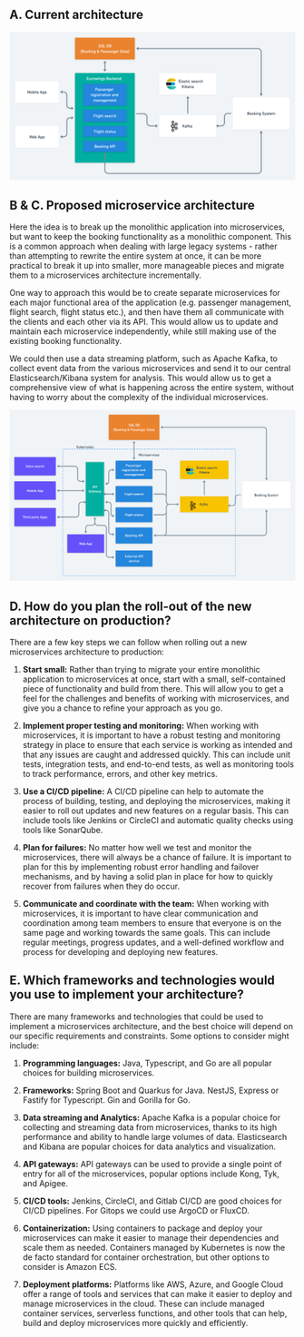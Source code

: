 
## A. Current architecture
![Architecture](./images/current_architecture.png) 

## B & C. Proposed microservice architecture

Here the idea is to break up the monolithic application into microservices, but want to keep the booking functionality as a monolithic component. 
This is a common approach when dealing with large legacy systems - rather than attempting to rewrite the entire system at once, 
it can be more practical to break it up into smaller, more manageable pieces and migrate them to a microservices architecture incrementally.

One way to approach this would be to create separate microservices for each major functional area of the application (e.g. passenger management, flight search, flight status etc.), 
and then have them all communicate with the clients and each other via its API. 
This would allow us to update and maintain each microservice independently, while still making use of the existing booking functionality.

We could then use a data streaming platform, such as Apache Kafka, to collect event data from the various microservices and send it to our central Elasticsearch/Kibana system for analysis. 
This would allow us to get a comprehensive view of what is happening across the entire system, 
without having to worry about the complexity of the individual microservices.

![Microservice Architecture](./images/microservice_architecture.png)

## D. How do you plan the roll-out of the new architecture on production?

There are a few key steps we can follow when rolling out a new microservices architecture to production:

1. **Start small:** Rather than trying to migrate your entire monolithic application to microservices at once,
start with a small, self-contained piece of functionality and build from there. 
This will allow you to get a feel for the challenges and benefits of working with microservices, 
and give you a chance to refine your approach as you go.

2. **Implement proper testing and monitoring:** When working with microservices, 
it is important to have a robust testing and monitoring strategy in place to ensure that each service is working as intended 
and that any issues are caught and addressed quickly. 
This can include unit tests, integration tests, and end-to-end tests, as well as monitoring tools to track performance, errors, and other key metrics.

3. **Use a CI/CD pipeline:** A CI/CD pipeline can help to automate the process of building, testing, and deploying the microservices,
making it easier to roll out updates and new features on a regular basis.
This can include tools like  Jenkins or CircleCI and automatic quality checks using tools like SonarQube.

4. **Plan for failures:** No matter how well we test and monitor the microservices, 
there will always be a chance of failure. It is important to plan for this by implementing robust error handling and failover mechanisms, 
and by having a solid plan in place for how to quickly recover from failures when they do occur.

5. **Communicate and coordinate with the team:** When working with microservices, 
it is important to have clear communication and coordination among team members to ensure that everyone is on the same page and working towards the same goals.
This can include regular meetings, progress updates, and a well-defined workflow and process for developing and deploying new features.

## E. Which frameworks and technologies would you use to implement your architecture? 

There are many frameworks and technologies that could be used to implement a microservices architecture,
and the best choice will depend on our specific requirements and constraints. 
Some options to consider might include:

1. **Programming languages:** Java, Typescript, and Go are all popular choices for building microservices.
2. **Frameworks:** Spring Boot and Quarkus for Java. NestJS, Express or Fastify for Typescript. Gin and Gorilla for Go.

3. **Data streaming and Analytics:** Apache Kafka is a popular choice for collecting and streaming data from microservices, thanks to its high performance and ability to handle large volumes of data. 
Elasticsearch and Kibana are popular choices for data analytics and visualization.
4. **API gateways:** API gateways can be used to provide a single point of entry for all of the microservices, popular options include Kong, Tyk, and Apigee.
5. **CI/CD tools:** Jenkins, CircleCI, and Gitlab CI/CD are good choices for CI/CD pipelines. For Gitops we could use ArgoCD or FluxCD.
6. **Containerization:** Using containers to package and deploy your microservices can make it easier to manage their dependencies and scale them as needed.
Containers managed by Kubernetes is now the de facto standard for container orchestration, but other options to consider is Amazon ECS.

7. **Deployment platforms:** Platforms like AWS, Azure, and Google Cloud offer a range of tools and services that can make it easier to deploy and manage microservices in the cloud. 
These can include managed container services, serverless functions, and other tools that can help, build and deploy microservices more quickly and efficiently.






